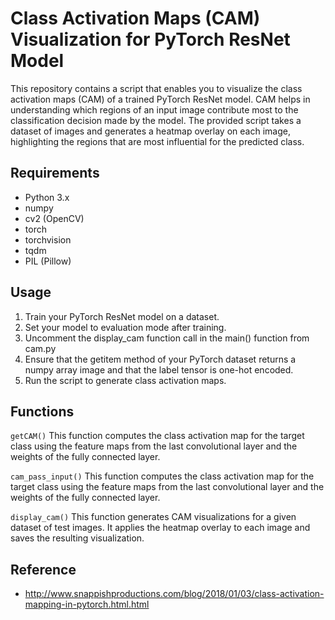 # Class Activation Maps (CAM) Visualization for PyTorch ResNet Model

This repository contains a script that enables you to visualize the class activation maps (CAM) of a trained PyTorch ResNet model. CAM helps in understanding which regions of an input image contribute most to the classification decision made by the model. The provided script takes a dataset of images and generates a heatmap overlay on each image, highlighting the regions that are most influential for the predicted class.

## Requirements
- Python 3.x
- numpy
- cv2 (OpenCV)
- torch
- torchvision
- tqdm
- PIL (Pillow)

## Usage
1. Train your PyTorch ResNet model on a dataset.
2. Set your model to evaluation mode after training.
3. Uncomment the display_cam function call in the main() function from cam.py
4. Ensure that the getitem method of your PyTorch dataset returns a numpy array image and that the label tensor is one-hot encoded.
5. Run the script to generate class activation maps.

## Functions 
`getCAM()`
This function computes the class activation map for the target class using the feature maps from the last convolutional layer and the weights of the fully connected layer.


`cam_pass_input()`
This function computes the class activation map for the target class using the feature maps from the last convolutional layer and the weights of the fully connected layer.

`display_cam()`
This function generates CAM visualizations for a given dataset of test images. It applies the heatmap overlay to each image and saves the resulting visualization.

## Reference
- http://www.snappishproductions.com/blog/2018/01/03/class-activation-mapping-in-pytorch.html.html
